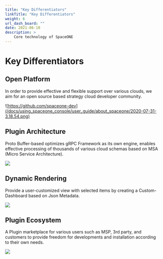 ```yaml
---
title: "Key Differentiators"
linkTitle: "Key Differentiators"
weight: 6
url_dash_board: "" 
date: 2021-06-10
description: >
    Core technology of SpaceONE
---
```


# Key Differentiators

## Open Platform

In order to provide effective and flexible support over various clouds, we aim for an open source based strategy cloud developer community.

![https://github.com/spaceone-dev](/docs/using_spaceone_console/user_guide/about_spaceone/2020-07-31-3.18.54.png)



## Plugin Architecture

Proto Buffer-based optimizes gRPC Framework as its own engine, enables effective processing of thousands of various cloud schemas based on MSA \(Micro Service Architecture\).

![](/docs/using_spaceone_console/user_guide/about_spaceone/2020-07-31-3.23.50.png)

## Dynamic Rendering

Provide a user-customized view with selected items by creating a Custom-Dashboard based on Json Metadata.

![](/docs/using_spaceone_console/user_guide/about_spaceone/2020-07-31-3.25.39.png)

## Plugin Ecosystem

A Plugin marketplace for various users such as MSP, 3rd party, and customers to provide freedom for developments and installation according to their own needs.

![](/docs/using_spaceone_console/user_guide/about_spaceone/2020-07-31-3.29.34.png)
